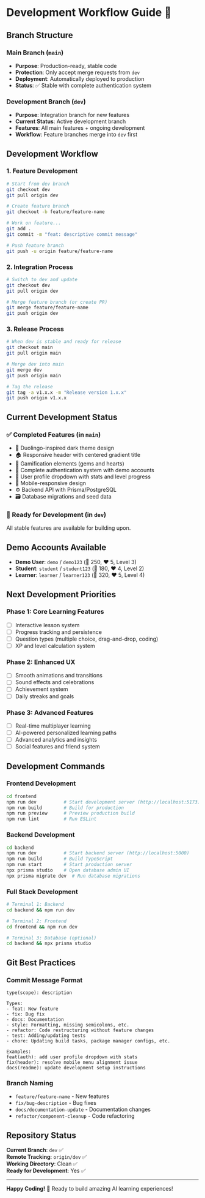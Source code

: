 # Development Workflow Guide 🚀

## Branch Structure

### Main Branch (`main`)
- **Purpose**: Production-ready, stable code
- **Protection**: Only accept merge requests from `dev`
- **Deployment**: Automatically deployed to production
- **Status**: ✅ Stable with complete authentication system

### Development Branch (`dev`) 
- **Purpose**: Integration branch for new features
- **Current Status**: Active development branch
- **Features**: All main features + ongoing development
- **Workflow**: Feature branches merge into `dev` first

## Development Workflow

### 1. Feature Development
```bash
# Start from dev branch
git checkout dev
git pull origin dev

# Create feature branch
git checkout -b feature/feature-name

# Work on feature...
git add .
git commit -m "feat: descriptive commit message"

# Push feature branch
git push -u origin feature/feature-name
```

### 2. Integration Process
```bash
# Switch to dev and update
git checkout dev
git pull origin dev

# Merge feature branch (or create PR)
git merge feature/feature-name
git push origin dev
```

### 3. Release Process
```bash
# When dev is stable and ready for release
git checkout main
git pull origin main

# Merge dev into main
git merge dev
git push origin main

# Tag the release
git tag -a v1.x.x -m "Release version 1.x.x"
git push origin v1.x.x
```

## Current Development Status

### ✅ Completed Features (in `main`)
- 🎨 Duolingo-inspired dark theme design
- 🏠 Responsive header with centered gradient title
- 💎 Gamification elements (gems and hearts)
- 🔐 Complete authentication system with demo accounts
- 👤 User profile dropdown with stats and level progress
- 📱 Mobile-responsive design
- ⚙️ Backend API with Prisma/PostgreSQL
- 🗃️ Database migrations and seed data

### 🔄 Ready for Development (in `dev`)
All stable features are available for building upon.

## Demo Accounts Available
- **Demo User**: `demo` / `demo123` (💎 250, ❤️ 5, Level 3)
- **Student**: `student` / `student123` (💎 180, ❤️ 4, Level 2)  
- **Learner**: `learner` / `learner123` (💎 320, ❤️ 5, Level 4)

## Next Development Priorities

### Phase 1: Core Learning Features
- [ ] Interactive lesson system
- [ ] Progress tracking and persistence
- [ ] Question types (multiple choice, drag-and-drop, coding)
- [ ] XP and level calculation system

### Phase 2: Enhanced UX
- [ ] Smooth animations and transitions
- [ ] Sound effects and celebrations
- [ ] Achievement system
- [ ] Daily streaks and goals

### Phase 3: Advanced Features
- [ ] Real-time multiplayer learning
- [ ] AI-powered personalized learning paths
- [ ] Advanced analytics and insights
- [ ] Social features and friend system

## Development Commands

### Frontend Development
```bash
cd frontend
npm run dev          # Start development server (http://localhost:5173)
npm run build        # Build for production
npm run preview      # Preview production build
npm run lint         # Run ESLint
```

### Backend Development  
```bash
cd backend
npm run dev          # Start backend server (http://localhost:5000)
npm run build        # Build TypeScript
npm run start        # Start production server
npx prisma studio    # Open database admin UI
npx prisma migrate dev  # Run database migrations
```

### Full Stack Development
```bash
# Terminal 1: Backend
cd backend && npm run dev

# Terminal 2: Frontend  
cd frontend && npm run dev

# Terminal 3: Database (optional)
cd backend && npx prisma studio
```

## Git Best Practices

### Commit Message Format
```
type(scope): description

Types:
- feat: New feature
- fix: Bug fix  
- docs: Documentation
- style: Formatting, missing semicolons, etc.
- refactor: Code restructuring without feature changes
- test: Adding/updating tests
- chore: Updating build tasks, package manager configs, etc.

Examples:
feat(auth): add user profile dropdown with stats
fix(header): resolve mobile menu alignment issue
docs(readme): update development setup instructions
```

### Branch Naming
- `feature/feature-name` - New features
- `fix/bug-description` - Bug fixes
- `docs/documentation-update` - Documentation changes
- `refactor/component-cleanup` - Code refactoring

## Repository Status

**Current Branch**: `dev` ✅  
**Remote Tracking**: `origin/dev` ✅  
**Working Directory**: Clean ✅  
**Ready for Development**: Yes ✅

---

**Happy Coding!** 🎉 Ready to build amazing AI learning experiences!
